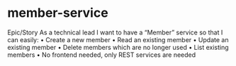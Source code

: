# member-service
Epic/Story As a technical lead I want to have a “Member” service so that I can easily:
• Create a new member
• Read an existing member
• Update an existing member
• Delete members which are no longer used
• List existing members
• No frontend needed, only REST services are needed
